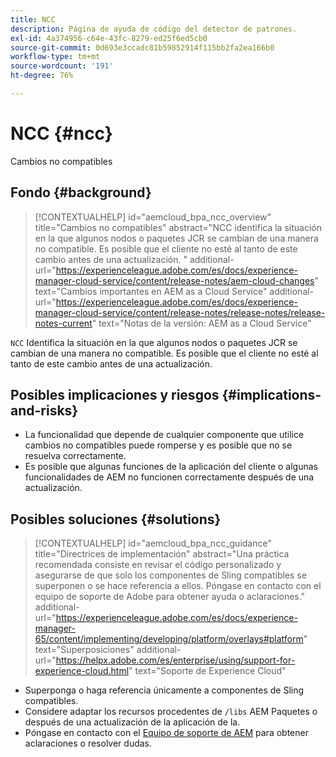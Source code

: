 ```yaml
---
title: NCC
description: Página de ayuda de código del detector de patrones.
exl-id: 4a374956-c64e-43fc-8279-ed25f6ed5cb0
source-git-commit: 0d693e3ccadc81b59852914f115bb2fa2ea166b0
workflow-type: tm+mt
source-wordcount: '191'
ht-degree: 76%

---
```


# NCC {#ncc}

Cambios no compatibles

## Fondo {#background}

>[!CONTEXTUALHELP]
>id="aemcloud_bpa_ncc_overview"
>title="Cambios no compatibles"
>abstract="NCC identifica la situación en la que algunos nodos o paquetes JCR se cambian de una manera no compatible. Es posible que el cliente no esté al tanto de este cambio antes de una actualización. "
>additional-url="https://experienceleague.adobe.com/es/docs/experience-manager-cloud-service/content/release-notes/aem-cloud-changes" text="Cambios importantes en AEM as a Cloud Service"
>additional-url="https://experienceleague.adobe.com/es/docs/experience-manager-cloud-service/content/release-notes/release-notes/release-notes-current" text="Notas de la versión: AEM as a Cloud Service"

`NCC`  Identifica la situación en la que algunos nodos o paquetes JCR se cambian de una manera no compatible. Es posible que el cliente no esté al tanto de este cambio antes de una actualización. 

## Posibles implicaciones y riesgos {#implications-and-risks}

* La funcionalidad que depende de cualquier componente que utilice cambios no compatibles puede romperse y es posible que no se resuelva correctamente.
* Es posible que algunas funciones de la aplicación del cliente o algunas funcionalidades de AEM no funcionen correctamente después de una actualización.

## Posibles soluciones {#solutions}

>[!CONTEXTUALHELP]
>id="aemcloud_bpa_ncc_guidance"
>title="Directrices de implementación"
>abstract="Una práctica recomendada consiste en revisar el código personalizado y asegurarse de que solo los componentes de Sling compatibles se superponen o se hace referencia a ellos. Póngase en contacto con el equipo de soporte de Adobe para obtener ayuda o aclaraciones."
>additional-url="https://experienceleague.adobe.com/es/docs/experience-manager-65/content/implementing/developing/platform/overlays#platform" text="Superposiciones"
>additional-url="https://helpx.adobe.com/es/enterprise/using/support-for-experience-cloud.html" text="Soporte de Experience Cloud"

* Superponga o haga referencia únicamente a componentes de Sling compatibles.
* Considere adaptar los recursos procedentes de `/libs` AEM Paquetes o después de una actualización de la aplicación de la.
* Póngase en contacto con el [Equipo de soporte de AEM](https://helpx.adobe.com/es/enterprise/using/support-for-experience-cloud.html) para obtener aclaraciones o resolver dudas.
